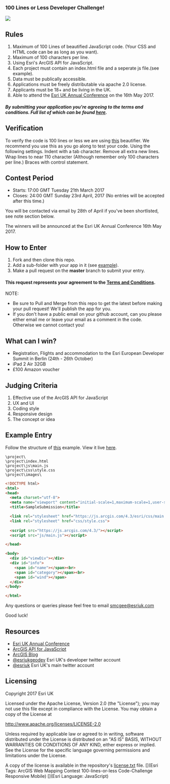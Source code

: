 ### 100 Lines or Less Developer Challenge!

<img src="https://github.com/maplabs/100lines/blob/master/images/topBanner.jpg?raw=true">

## Rules
1. Maximum of 100 Lines of beautified JavaScript code. (Your CSS and HTML code can be as long as you want).
2. Maximum of 100 characters per line.
3. Using Esri's ArcGIS API for JavaScript.
4. Each project must contain an index.html file and a seperate js file.(see example).
5. Data must be publically accessible.
6. Applications must be freely distributable via apache 2.0 license.
7. Applicants must be 18+ and be living in the UK.
8. Able to attend the [Esri UK Annual Conference](http://www.esriuk.com/events/ac17) on the 16th May 2017.
##### By submitting your application you're agreeing to the terms and conditions. Full list of which can be found [here](https://github.com/maplabs/100lines/Terms%20and%20Conditions%20Agreement.md).


## Verification
To verify the code is 100 lines or less we are using [this](http://www.danstools.com/javascript-beautify/) beautifier. We recommend you use this as you go along to test your code.
Using the following settings.
Indent with a tab character.
Remove all extra new lines.
Wrap lines to near 110 character (Although remember only 100 characters per line.)
Braces with control statement.

## Contest Period
- Starts: 17:00 GMT Tuesday 21th March 2017
- Closes: 24:00 GMT Sunday 23rd April, 2017 (No entries will be accepted after this time.) 

You will be contacted via email by 28th of April if you've been shortlisted, see note section below.

The winners will be announced at the Esri UK Annual Conference 16th May 2017.

## How to Enter
1. Fork and then clone this repo.
2. Add a sub-folder with your app in it (see [example](basemaptour)).
3. Make a pull request on the **master** branch to submit your entry. 
#### This request represents your agreement to the [Terms and Conditions](https://github.com/maplabs/100lines/Terms%20and%20Conditions%20Agreement.md).

NOTE: 
* Be sure to Pull and Merge from this repo to get the latest before making your pull request!  We'll publish the app for you.
* If you don't have a public email on your github account, can you please either email me or leave your email as a comment in the code. Otherwise we cannot contact you!

## What can I win?
* Registration, Flights and accommodation to the Esri European Developer Summit in Berlin (24th - 26th October)
* iPad 2 Air 32GB
* £100 Amazon voucher

## Judging Criteria

1. Effective use of the ArcGIS API for JavaScript
2. UX and UI
3. Coding style
4. Responsive design
5. The concept or idea

## Example Entry

Follow the structure of [this](submissions/SampleSubmission) example.  View it live [here](https://github.com/maplabs/100lines/submissions/SampleSubmission/index.html).


```
\project\
\project\index.html
\project\js\main.js
\project\css\style.css
\project\images\
```

```html
<!DOCTYPE html>
<html>
<head>
  <meta charset="utf-8">
  <meta name="viewport" content="initial-scale=1,maximum-scale=1,user-scalable=no">
  <title>SampleSubmission</title>

  <link rel="stylesheet" href="https://js.arcgis.com/4.3/esri/css/main.css">
  <link rel="stylesheet" href="css/style.css">
  
  <script src="https://js.arcgis.com/4.3/"></script>
  <script src="js/main.js"></script>

</head>

<body>
  <div id="viewDiv"></div>
  <div id="info">
    <span id="name"></span><br>
    <span id="category"></span><br>
    <span id="wind"></span>
  </div>
</body>

</html>
```

Any questions or queries please feel free to email
smcgee@esriuk.com

Good luck!


## Resources

* [Esri UK Annual Conference](http://www.esriuk.com/events/ac17)
* [ArcGIS API for JavaScript](https://developers.arcgis.com/en/javascript/index.html)
* [ArcGIS Blog](http://blogs.esri.com/esri/arcgis/)
* [@esriukgeodev](http://twitter.com/esridevsummit) Esri UK's developer twitter account
* [@esriuk](http://twitter.com/esridevsummit) Esri UK's main twitter account

## Licensing
Copyright 2017 Esri UK

Licensed under the Apache License, Version 2.0 (the "License");
you may not use this file except in compliance with the License.
You may obtain a copy of the License at

   http://www.apache.org/licenses/LICENSE-2.0

Unless required by applicable law or agreed to in writing, software
distributed under the License is distributed on an "AS IS" BASIS,
WITHOUT WARRANTIES OR CONDITIONS OF ANY KIND, either express or implied.
See the License for the specific language governing permissions and
limitations under the License.


A copy of the license is available in the repository's [license.txt](https://github.com/maplabs/100lines/license.txt) file.
[](Esri Tags: ArcGIS Web Mapping Contest 100-lines-or-less Code-Challenge Responsive Mobile)
[](Esri Language: JavaScript)
